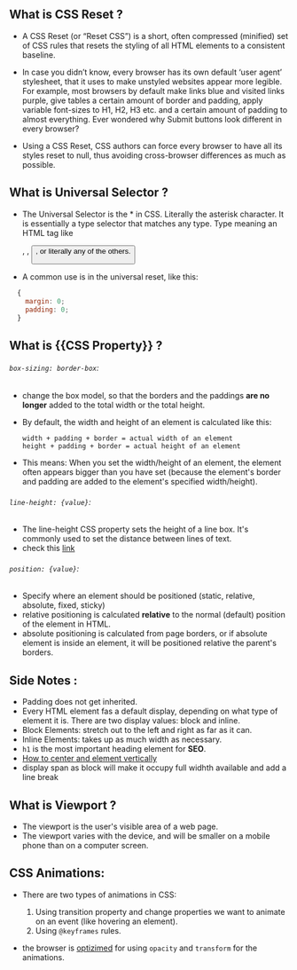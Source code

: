 
## What is CSS Reset ?

  * A CSS Reset (or “Reset CSS”) is a short, often compressed (minified) set of CSS rules that resets the styling of all HTML elements to a consistent baseline.

  * In case you didn’t know, every browser has its own default ‘user agent’ stylesheet, that it uses to make unstyled websites appear more legible. For example, most browsers by default make links blue and visited links purple, give tables a certain amount of border and padding, apply variable font-sizes to H1, H2, H3 etc. and a certain amount of padding to almost everything. Ever wondered why Submit buttons look different in every browser?

  * Using a CSS Reset, CSS authors can force every browser to have all its styles reset to null, thus avoiding cross-browser differences as much as possible.

## What is Universal Selector ?

  * The Universal Selector is the * in CSS. Literally the asterisk character. It is essentially a type selector that matches any type. Type meaning an HTML tag like <div>, <body>, <button>, or literally any of the others.

  * A common use is in the universal reset, like this:

  ```javascript
    {
      margin: 0;
      padding: 0;
    }
  ```

## What is {{CSS Property}} ?

  ###### `box-sizing: border-box`:
  * change the box model, so that the borders and the paddings **are no longer** added to the total width or the total height.
  * By default, the width and height of an element is calculated like this:

        width + padding + border = actual width of an element
        height + padding + border = actual height of an element

  * This means: When you set the width/height of an element, the element often appears bigger than you have set (because the element's border and padding are added to the element's specified width/height).

  ###### `line-height: {value}`:

  * The line-height CSS property sets the height of a line box. It's commonly used to set the distance between lines of text.
  * check this [link](https://developer.mozilla.org/en-US/docs/Web/CSS/line-height)

  ###### `position: {value}`:

  * Specify where an element should be positioned (static, relative, absolute, fixed, sticky)
  * relative positioning is calculated **relative** to the normal (default) position of the element in HTML.
  * absolute positioning is calculated from page borders, or if absolute element is inside an element, it will be positioned relative the parent's borders.


## Side Notes :

  * Padding does not get inherited.
  * Every HTML element fas a default display, depending on what type of element it is. There are two display values: block and inline.
  * Block Elements: stretch out to the left and right as far as it can.
  * Inline Elements: takes up as much width as necessary. 
  * `h1` is the most important heading element for **SEO**.
  * [How to center and element vertically](https://vanseodesign.com/css/vertical-centering/)
  * display span as block will make it occupy full widhth available and add a line break

## What is Viewport ?

  * The viewport is the user's visible area of a web page.
  * The viewport varies with the device, and will be smaller on a mobile phone than on a computer screen.

## CSS Animations: 

  * There are two types of animations in CSS:
    1. Using transition property and change properties we want to animate on an event (like hovering an element).
    2. Using `@keyframes` rules.

  * the browser is [optizimed](https://developers.google.com/web/fundamentals/design-and-ux/animations/animations-and-performance) for using `opacity` and `transform` for the animations.

  